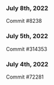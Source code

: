 ### July 8th, 2022

Commit #8238

### July 5th, 2022

Commit #314353


### July 4th, 2022

Commit #72281
